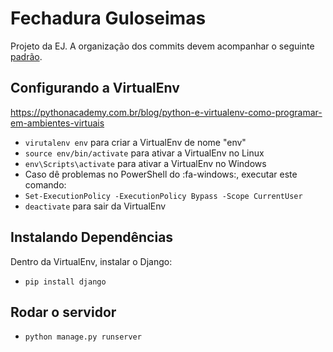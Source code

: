 # Fechadura Guloseimas
 Projeto da EJ.
A organização dos commits devem acompanhar o seguinte [padrão](https://gist.github.com/gustavogbi/fcc50f61620ce572fd107ad33fde544f "padrão").

## Configurando a VirtualEnv
https://pythonacademy.com.br/blog/python-e-virtualenv-como-programar-em-ambientes-virtuais


- `virutalenv env` para criar a VirtualEnv de nome "env"
- `source env/bin/activate` para ativar a VirtualEnv no Linux
- `env\Scripts\activate` para ativar a VirtualEnv no Windows
- Caso dê problemas no PowerShell do :fa-windows:, executar este comando:
- `Set-ExecutionPolicy -ExecutionPolicy Bypass -Scope CurrentUser`
- `deactivate` para sair da VirtualEnv

## Instalando Dependências
Dentro da VirtualEnv, instalar o Django:
- `pip install django`

## Rodar o servidor
- `python manage.py runserver`
